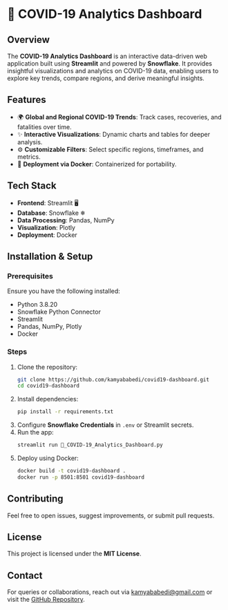 # 🦠 COVID-19 Analytics Dashboard

## Overview
The **COVID-19 Analytics Dashboard** is an interactive data-driven web application built using **Streamlit** and powered by **Snowflake**. It provides insightful visualizations and analytics on COVID-19 data, enabling users to explore key trends, compare regions, and derive meaningful insights.

## Features
- 🌍 **Global and Regional COVID-19 Trends**: Track cases, recoveries, and fatalities over time.
- ✨ **Interactive Visualizations**: Dynamic charts and tables for deeper analysis.
- ⚙️ **Customizable Filters**: Select specific regions, timeframes, and metrics.
- 🏢 **Deployment via Docker**: Containerized for portability.

## Tech Stack
- **Frontend**: Streamlit 🖥️
- **Database**: Snowflake ❄
- **Data Processing**: Pandas, NumPy
- **Visualization**: Plotly
- **Deployment**: Docker

## Installation & Setup

### Prerequisites
Ensure you have the following installed:
- Python 3.8.20
- Snowflake Python Connector
- Streamlit
- Pandas, NumPy, Plotly
- Docker

### Steps
1. Clone the repository:
   ```bash
   git clone https://github.com/kamyababedi/covid19-dashboard.git
   cd covid19-dashboard
   ```
2. Install dependencies:
   ```bash
   pip install -r requirements.txt
   ```
3. Configure **Snowflake Credentials** in `.env` or Streamlit secrets.
4. Run the app:
   ```bash
   streamlit run 🦠_COVID-19_Analytics_Dashboard.py
   ```
5. Deploy using Docker:
   ```bash
   docker build -t covid19-dashboard .
   docker run -p 8501:8501 covid19-dashboard
   ```

## Contributing
Feel free to open issues, suggest improvements, or submit pull requests.

## License
This project is licensed under the **MIT License**.

## Contact
For queries or collaborations, reach out via [kamyababedi@gmail.com](mailto:kamyababedi@gmail.com) or visit the [GitHub Repository](https://github.com/KamyabAbedi/covid19-dashboard).